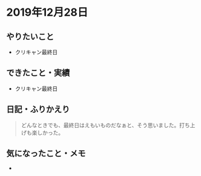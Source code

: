 # 2019年12月28日

## やりたいこと

- クリキャン最終日

## できたこと・実績

- クリキャン最終日

## 日記・ふりかえり

> どんなときでも、最終日はえもいものだなぁと、そう思いました。打ち上げも楽しかった。 

## 気になったこと・メモ

- 
